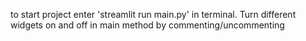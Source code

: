 to start project enter 'streamlit run main.py' in terminal. Turn different widgets on and off in main method by commenting/uncommenting
